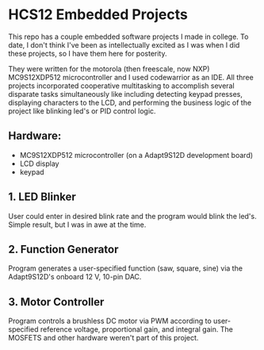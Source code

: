 # HCS12 Embedded Projects

This repo has a couple embedded software projects I made in college.
To date, I don't think I've been as intellectually excited as I was when I did these projects, so I have them here for posterity.

They were written for the motorola (then freescale, now NXP) MC9S12XDP512 microcontroller and I used codewarrior as an IDE. All three projects
incorporated cooperative multitasking to accomplish several disparate tasks simultaneously like including detecting keypad presses, displaying
characters to the LCD, and performing the business logic of the project like blinking led's or PID control logic.

## Hardware:

- MC9S12XDP512 microcontroller (on a Adapt9S12D development board)
- LCD display
- keypad

## 1. LED Blinker

User could enter in desired blink rate and the program would blink the led's. Simple result, but I was in awe at the time.

## 2. Function Generator

Program generates a user-specified function (saw, square, sine) via the Adapt9S12D's onboard 12 V, 10-pin DAC.

## 3. Motor Controller

Program controls a brushless DC motor via PWM according to user-specified reference voltage, proportional gain, and integral gain.
The MOSFETS and other hardware weren't part of this project.
